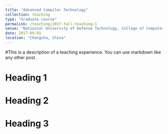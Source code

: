 ```yaml
---
title: "Advanced Compiler Technology"
collection: teaching
type: "Graduate course"
permalink: /teaching/2017-fall-teaching-1
venue: "Natioinal University of Defense Technology, College of Computer Science"
date: 2017-09-01
location: "Changsha, China"
---
```


#This is a description of a teaching experience. You can use markdown like any other post.

Heading 1
======

Heading 2
======

Heading 3
======
